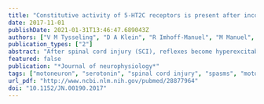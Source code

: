 ```yaml
---
title: "Constitutive activity of 5-HT2C receptors is present after incomplete spinal cord injury but is not modified after chronic SSRI or baclofen treatment."
date: 2017-11-01
publishDate: 2021-01-31T13:46:47.689043Z
authors: ["V M Tysseling", "D A Klein", "R Imhoff-Manuel", "M Manuel", "C J Heckman", "M C Tresch"]
publication_types: ["2"]
abstract: "After spinal cord injury (SCI), reflexes become hyperexcitable, leading to debilitating muscle spasms and compromised motor function. Previous work has described adaptations in spinal systems that might underlie this hyperexcitability, including an increase in constitutively active 5-HT2C receptors in spinal motoneurons. That work, however, examined adaptations following complete transection SCI, whereas SCI in humans is usually anatomically and functionally incomplete. We therefore evaluated whether constitutive activity of 5-HT2C receptors contributes to reflex hyperexcitability in an incomplete compression model of SCI and to spasms in vitro and in vivo. Our results confirm that 5-HT2C receptor constitutive activity contributes to reflex excitability after incomplete SCI. We also evaluated whether constitutive activity could be altered by manipulation of neural activity levels after SCI, testing the hypothesis that it reflects homeostatic processes acting to maintain spinal excitability. We decreased neural activity after SCI by administering baclofen and increased activity by administering the selective serotonin reuptake inhibitor (SSRI) fluoxetine. We found that drug administration produced minimal alterations in in vivo locomotor function or reflex excitability. Similarly, we found that neither baclofen nor fluoxetine altered the contribution of constitutively active 5-HT2C receptors to reflexes after SCI, although the contribution of 5-HT2C receptors to reflex activity was altered after SSRIs. These results confirm the importance of constitutive activity in 5-HT2C receptors to spinal hyperexcitability following SCI in the clinically relevant case of incomplete SCI but suggest that this activity is not driven by homeostatic processes that act to maintain overall levels of spinal excitability.NEW & NOTEWORTHY After spinal cord injury (SCI), most people will develop muscle spasms below their level of injury that can severely impact function. In this work, we examine the adaptations that occur within the spinal cord after SCI that contribute to these motor dysfunctions. We also evaluate one hypothesis about how these adaptations develop, which will potentially lead to intervention strategies to improve functional outcomes in persons with SCI."
featured: false
publication: "*Journal of neurophysiology*"
tags: ["motoneuron", "serotonin", "spinal cord injury", "spasms", "motor recovery"]
url_pdf: "http://www.ncbi.nlm.nih.gov/pubmed/28877964"
doi: "10.1152/JN.00190.2017"
---
```


